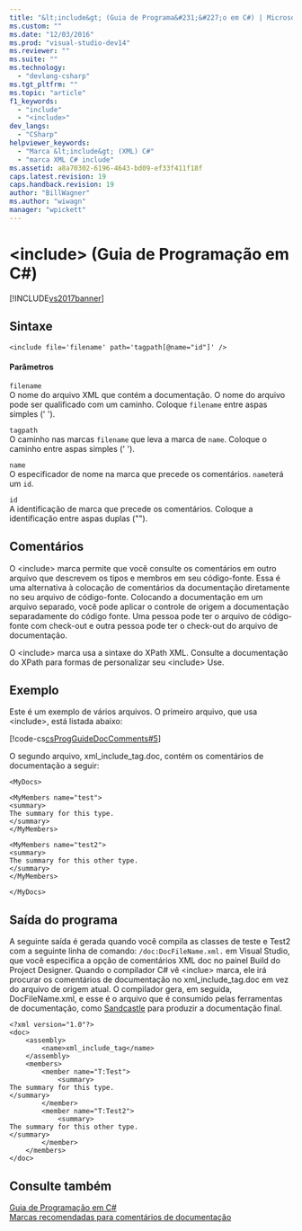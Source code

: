 ```yaml
---
title: "&lt;include&gt; (Guia de Programa&#231;&#227;o em C#) | Microsoft Docs"
ms.custom: ""
ms.date: "12/03/2016"
ms.prod: "visual-studio-dev14"
ms.reviewer: ""
ms.suite: ""
ms.technology: 
  - "devlang-csharp"
ms.tgt_pltfrm: ""
ms.topic: "article"
f1_keywords: 
  - "include"
  - "<include>"
dev_langs: 
  - "CSharp"
helpviewer_keywords: 
  - "Marca &lt;include&gt; (XML) C#"
  - "marca XML C# include"
ms.assetid: a8a70302-6196-4643-bd09-ef33f411f18f
caps.latest.revision: 19
caps.handback.revision: 19
author: "BillWagner"
ms.author: "wiwagn"
manager: "wpickett"
---
```

# &lt;include&gt; (Guia de Programa&#231;&#227;o em C#)
[!INCLUDE[vs2017banner](../../../csharp/includes/vs2017banner.md)]

## Sintaxe  
  
```  
<include file='filename' path='tagpath[@name="id"]' />  
```  
  
#### Parâmetros  
 `filename`  
 O nome do arquivo XML que contém a documentação.  O nome do arquivo pode ser qualificado com um caminho.  Coloque `filename` entre aspas simples \(' '\).  
  
 `tagpath`  
 O caminho nas marcas `filename` que leva a marca de `name`.  Coloque o caminho entre aspas simples \(' '\).  
  
 `name`  
 O especificador de nome na marca que precede os comentários.  `name`terá um `id`.  
  
 `id`  
 A identificação de marca que precede os comentários.  Coloque a identificação entre aspas duplas \(""\).  
  
## Comentários  
 O \<include\> marca permite que você consulte os comentários em outro arquivo que descrevem os tipos e membros em seu código\-fonte.  Essa é uma alternativa à colocação de comentários da documentação diretamente no seu arquivo de código\-fonte.  Colocando a documentação em um arquivo separado, você pode aplicar o controle de origem a documentação separadamente do código fonte.  Uma pessoa pode ter o arquivo de código\-fonte com check\-out e outra pessoa pode ter o check\-out do arquivo de documentação.  
  
 O \<include\> marca usa a sintaxe do XPath XML.  Consulte a documentação do XPath para formas de personalizar seu \<include\> Use.  
  
## Exemplo  
 Este é um exemplo de vários arquivos.  O primeiro arquivo, que usa \<include\>, está listada abaixo:  
  
 [!code-cs[csProgGuideDocComments#5](../../../csharp/programming-guide/xmldoc/codesnippet/CSharp/include_1.cs)]  
  
 O segundo arquivo, xml\_include\_tag.doc, contém os comentários de documentação a seguir:  
  
```  
<MyDocs>  
  
<MyMembers name="test">  
<summary>  
The summary for this type.  
</summary>  
</MyMembers>  
  
<MyMembers name="test2">  
<summary>  
The summary for this other type.  
</summary>  
</MyMembers>  
  
</MyDocs>  
```  
  
## Saída do programa  
 A seguinte saída é gerada quando você compila as classes de teste e Test2 com a seguinte linha de comando: `/doc:DocFileName.xml.` em Visual Studio, que você especifica a opção de comentários XML doc no painel Build do Project Designer.  Quando o compilador C\# vê \<inclue\> marca, ele irá procurar os comentários de documentação no xml\_include\_tag.doc em vez do arquivo de origem atual.  O compilador gera, em seguida, DocFileName.xml, e esse é o arquivo que é consumido pelas ferramentas de documentação, como [Sandcastle](http://go.microsoft.com/fwlink/?LinkId=124061) para produzir a documentação final.  
  
```  
<?xml version="1.0"?>   
<doc>   
    <assembly>   
        <name>xml_include_tag</name>   
    </assembly>   
    <members>   
        <member name="T:Test">   
            <summary>   
The summary for this type.   
</summary>   
        </member>   
        <member name="T:Test2">   
            <summary>   
The summary for this other type.   
</summary>   
        </member>   
    </members>   
</doc>   
```  
  
## Consulte também  
 [Guia de Programação em C\#](../../../csharp/programming-guide/index.md)   
 [Marcas recomendadas para comentários de documentação](../../../csharp/programming-guide/xmldoc/recommended-tags-for-documentation-comments.md)